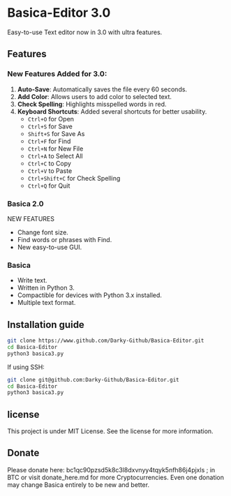 # Basica-Editor 3.0
Easy-to-use Text editor now in 3.0 with ultra features.

## Features
### New Features Added for 3.0:
1. **Auto-Save**: Automatically saves the file every 60 seconds.
2. **Add Color**: Allows users to add color to selected text.
3. **Check Spelling**: Highlights misspelled words in red.
4. **Keyboard Shortcuts**: Added several shortcuts for better usability.
   - `Ctrl+O` for Open
   - `Ctrl+S` for Save
   - `Shift+S` for Save As
   - `Ctrl+F` for Find
   - `Ctrl+N` for New File
   - `Ctrl+A` to Select All
   - `Ctrl+C` to Copy
   - `Ctrl+V` to Paste
   - `Ctrl+Shift+C` for Check Spelling
   - `Ctrl+Q` for Quit

### Basica 2.0
NEW FEATURES
- Change font size.
- Find words or phrases with Find.
- New easy-to-use GUI.

### Basica
- Write text.
- Written in Python 3.
- Compactible for devices with Python 3.x installed.
- Multiple text format.

## Installation guide
```bash
git clone https://www.github.com/Darky-Github/Basica-Editor.git
cd Basica-Editor
python3 basica3.py
```
If using SSH:
```bash
git clone git@github.com:Darky-Github/Basica-Editor.git
cd Basica-Editor
python3 basica3.py
```
## license
This project is under MIT License. See the license for more information.

## Donate
Please donate here: bc1qc90pzsd5k8c3l8dxvnyy4tqyk5nfh86j4pjxls ; in BTC or visit donate_here.md for more Cryptocurrencies.
Even one donation may change Basica entirely to be new and better.
